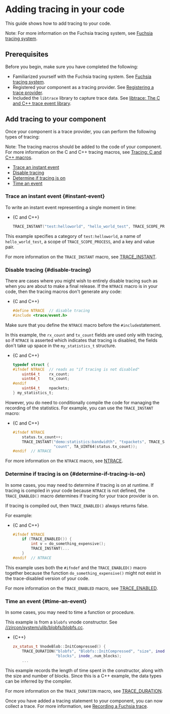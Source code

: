 # Adding tracing in your code

This guide shows how to add tracing to your code.

Note: For more information on the Fuchsia tracing system, see
[Fuchsia tracing system](/docs/concepts/tracing/README.md).

## Prerequisites

Before you begin, make sure you have completed the following:

* Familiarized yourself with the Fuchsia tracing system. See
  [Fuchsia tracing system](/docs/concepts/tracing/README.md).
* Registered your component as a tracing provider. See
  [Registering a trace provider](/docs/development/tracing/tutorial/registering-a-trace-provider.md).
* Included the `libtrace` library to capture trace data. See
  [libtrace: The C and C++ trace event library](/docs/reference/tracing/libraries.md#libtrace-trace-event).

## Add tracing to your component

Once your component is a trace provider, you can perform the following
types of tracing:

Note: The tracing macros should be added to the code of your component.
For more information on the C and C++ tracing macros, see
[Tracing: C and C++ macros](/docs/reference/tracing/c_cpp_macros.md).

* [Trace an instant event](#instant-event)
* [Disable tracing](#disable-tracing)
* [Determine if tracing is on](#determine-if-tracing-is-on)
* [Time an event](#time-an-event)

### Trace an instant event {#instant-event}

To write an instant event representing a single moment in time:

* {C and C++}

  ```c
  TRACE_INSTANT("test:helloworld", "hello_world_test", TRACE_SCOPE_PROCESS, "message", TA_STRING("Hello, World!"));
  ```

This example specifies a category of `test:helloworld`, a name of `hello_world_test`,
a scope of `TRACE_SCOPE_PROCESS`, and a key and value pair.

For more information on the `TRACE_INSTANT` macro, see
[TRACE_INSTANT](/docs/reference/tracing/c_cpp_macros.md#TRACE_INSTANT).

### Disable tracing {#disable-tracing}

There are cases where you might wish to entirely disable tracing such
as when you are about to make a final release. If the `NTRACE` macro
is in your code, then the tracing macros don't generate any code:

* {C and C++}

  ```c
  #define NTRACE  // disable tracing
  #include <trace/event.h>
  ```

Make sure that you define the `NTRACE` macro before the `#include`statement.

In this example, the `rx_count` and `tx_count` fields are used only with
tracing, so if `NTRACE` is asserted which indicates that tracing is disabled,
the fields don't take up space in the `my_statistics_t` structure.

* {C and C++}

  ```c
  typedef struct {
  #ifndef NTRACE  // reads as "if tracing is not disabled"
      uint64_t    rx_count;
      uint64_t    tx_count;
  #endif
      uint64_t    npackets;
  } my_statistics_t;
  ```

However, you do need to conditionally compile the code for managing
the recording of the statistics. For example, you can use the
`TRACE_INSTANT` macro:

* {C and C++}

  ```c
  #ifndef NTRACE
      status.tx_count++;
      TRACE_INSTANT("demo:statistics:bandwidth", "txpackets", TRACE_SCOPE_PROCESS,
                    "count", TA_UINT64(status.tx_count));
  #endif  // NTRACE
  ```

For more information on the `NTRACE` macro, see
[NTRACE](/docs/reference/tracing/c_cpp_macros.md#NTRACE).

### Determine if tracing is on {#determine-if-tracing-is-on}

In some cases, you may need to determine if tracing is on at runtime.
If tracing is compiled in your code because `NTRACE` is not defined,
the `TRACE_ENABLED()` macro determines if tracing for your trace
provider is on.

If tracing is compiled out, then `TRACE_ENABLED()` always returns
false.

For example:

* {C and C++}

  ```c
  #ifndef NTRACE
      if (TRACE_ENABLED()) {
          int v = do_something_expensive();
          TRACE_INSTANT(...
      }
  #endif  // NTRACE
  ```

This example uses both the `#ifndef` and the `TRACE_ENABLED()` macro
together because the function `do_something_expensive()` might not exist in the
trace-disabled version of your code.

For more information on the `TRACE_ENABLED` macro, see
[TRACE_ENABLED](/docs/reference/tracing/c_cpp_macros.md#TRACE_ENABLED).

### Time an event {#time-an-event}

In some cases, you may need to time a function or procedure.

This example is from a `blobfs` vnode constructor. See
[//zircon/system/ulib/blobfs/blobfs.cc](/zircon/system/ulib/blobfs/blobfs.cc).

* {C++}

  ```cpp
  zx_status_t VnodeBlob::InitCompressed() {
      TRACE_DURATION("blobfs", "Blobfs::InitCompressed", "size", inode_.blob_size,
                     "blocks", inode_.num_blocks);
      ...
  ```

This example records the length of time spent in the constructor,
along with the size and number of blocks. Since this is a C++ example,
the data types can be inferred by the compiler.

For more information on the `TRACE_DURATION` macro, see
[TRACE_DURATION](/docs/reference/tracing/c_cpp_macros.md#TRACE_DURATION).

Once you have added a tracing statement to your component, you can now collect a
trace. For more information, see
[Recording a Fuchsia trace](/docs/development/tracing/tutorial/recording-a-fuchsia-trace.md).

